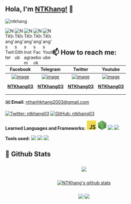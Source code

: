 ## Hola, I'm [NTKhang!](https://www.facebook.com/ntkhang03) 👋

<p align="left"> <img src="https://komarev.com/ghpvc/?username=ntkhang03&label=Views&color=blue&style=plastic" alt="ntkhang" /> </p>

<a href="https://twitter.com/ntkhang03">
  <img align="left" alt="NTKhang's Twitter" width="30px" src="https://cdn.jsdelivr.net/npm/simple-icons@v3/icons/twitter.svg"/>
</a>
<a href="https://github.com/ntkhang03">
  <img align="left" alt="NTKhang's Github" width="30px" src="https://cdn.jsdelivr.net/npm/simple-icons@v3/icons/github.svg" />
</a>
<a href="https://instagram.com/nthanhkhang2003">
  <img align="left" alt="NTKhang's Instagram" width="30px" src="https://cdn.jsdelivr.net/npm/simple-icons@v3/icons/instagram.svg" />
</a>
<a href="https://www.facebook.com/ntkhang03">
  <img align="left" alt="NTKhang's Facebook" width="30px" src="https://cdn.jsdelivr.net/npm/simple-icons@v3/icons/facebook.svg" />
</a>
<a href="https://www.youtube.com/ntkhang03">
  <img align="left" alt="NTKhang's Youtube" width="30px" src="https://cdn.jsdelivr.net/npm/simple-icons@v3/icons/youtube.svg" />
</a>

<br/>
<br/>

## 📫 How to reach me:

| Facebook | Telegram | Twitter | Youtube | 
| :---: | :---: | :---: | :---: |
| [![image](https://raw.githubusercontent.com/ntkhang03/ntkhang03/main/sources/qr-fb.svg)](https://www.facebook.com/100010382497517/) <p><b><a href="https://www.facebook.com/100010382497517/">NTKhang03</a><b></p> | [![image](https://raw.githubusercontent.com/ntkhang03/ntkhang03/main/sources/qr-tele.svg)](https://t.me/ntkhang03) <p><b><a href="https://t.me/ntkhang03">NTKhang03</a><b></p> | [![image](https://raw.githubusercontent.com/ntkhang03/ntkhang03/main/sources/qr-tw.svg)](https://twitter.com/ntkhang03) <p><b><a href="https://twitter.com/ntkhang03">NTKhang03</a><b></p> | [![image](https://raw.githubusercontent.com/ntkhang03/ntkhang03/main/sources/qr-ytb.svg)](https://www.youtube.com/c/NTKhang03) <p><b><a href="https://www.youtube.com/c/NTKhang03">NTKhang03</a><b></p>  |
<!-- email -->
**✉️ Email:** nthanhkhang2003@gmail.com

[![Twitter: ntkhang03](https://img.shields.io/twitter/follow/ntkhang03?style=social)](https://twitter.com/ntkhang03)
[![GitHub: ntkhang03](https://img.shields.io/github/followers/ntkhang03?label=follow&style=social)](https://github.com/ntkhang03)

<!-- ngôn ngữ đã học -->
**Learned Languages and Frameworks:**
<code><img height="30" src="https://raw.githubusercontent.com/github/explore/80688e429a7d4ef2fca1e82350fe8e3517d3494d/topics/javascript/javascript.png" style="background: #000;"></code>
<code><img height="30" src="https://raw.githubusercontent.com/github/explore/80688e429a7d4ef2fca1e82350fe8e3517d3494d/topics/nodejs/nodejs.png"></code>
<code><img height="30" src="https://cdn.jsdelivr.net/gh/devicons/devicon/icons/html5/html5-original.svg"></code>
<code><img height="30" src="https://cdn.jsdelivr.net/gh/devicons/devicon/icons/bootstrap/bootstrap-original-wordmark.svg"></code>

**Tools used:**
<code><img height="30" src="https://cdn.jsdelivr.net/gh/devicons/devicon/icons/git/git-original.svg"></code>
<code><img height="30" src="https://cdn.jsdelivr.net/gh/devicons/devicon/icons/npm/npm-original-wordmark.svg"></code>
<code><img height="30" src="https://cdn.jsdelivr.net/gh/devicons/devicon/icons/vscode/vscode-original-wordmark.svg"></code>

## 📶 Github Stats
<p align="center">
  <a href="https://github.com/ntkhang03">
    <img align="center" src="https://github-readme-stats.vercel.app/api/top-langs/?username=ntkhang03&theme=blue-green" style="margin-top: 10px;"/>
  </a>
  <br>
  <br>
  
  <a href="https://github.com/ntkhang03">
    <img align="center" src="https://github-readme-stats.vercel.app/api?username=ntkhang03&show_icons=true&theme=github_dark&line_height=27" alt="NTKhang's github stats" style="margin-top: 10px;"/>
  </a>
  <br>
  <br>

  <a href="https://github.com/fb-chat-api/fb-chat-api">
    <img align="center" src="https://github-readme-stats.vercel.app/api/pin/?username=fb-chat-api&repo=fb-chat-api&theme=github_dark" style="margin-top: 10px;"/>
  </a>
  <a href="https://github.com/ntkhang03/Goat-Bot">
   <img align="center" src="https://github-readme-stats.vercel.app/api/pin/?username=ntkhang03&repo=Goat-Bot-V2&theme=github_dark" style="margin-top: 10px;"/>
  </a>
</p>
